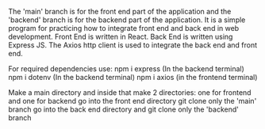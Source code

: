 The 'main' branch is for the front end part of the application and the 'backend' branch is for the backend part of the application.
It is a simple program for practicing how to integrate front end and back end in web development. 
Front End is written in React.
Back End is written using Express JS.
The Axios http client is used to integrate the back end and front end. 

For required dependencies use:
npm i express (In the backend terminal)
npm i dotenv (In the backend terminal)
npm i axios (in the frontend terminal)

Make a main directory and inside that make 2 directories: one for frontend and one for backend
go into the front end directory git clone only the 'main' branch
go into the back end directory and git clone only the 'backend' branch
